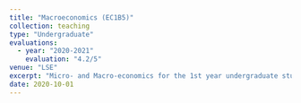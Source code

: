```yaml
---
title: "Macroeconomics (EC1B5)"
collection: teaching
type: "Undergraduate"
evaluations:
  - year: "2020-2021"
    evaluation: "4.2/5"
venue: "LSE"
excerpt: "Micro- and Macro-economics for the 1st year undergraduate students."
date: 2020-10-01
---
```

